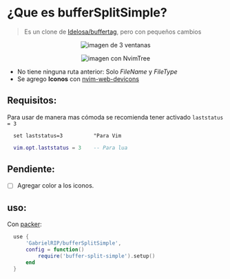 # ¿Que es bufferSplitSimple?

> Es un clone de [Idelosa/buffertag](https://github.com/ldelossa/buffertag), pero con pequeños cambios

<p align="center">
  <img src="https://github.com/GabrielRIP/my-assets/blob/main/plugs-lua/bufferSplitSimple/image-01.png" alt="imagen de 3 ventanas" />
</p>

<p align="center">
  <img src="https://github.com/GabrielRIP/my-assets/blob/main/plugs-lua/bufferSplitSimple/image-01.png" alt="imagen con NvimTree" />
</p>

- No tiene ninguna ruta anterior: Solo _FileName_ y _FileType_
- Se agrego **Iconos** con [nvim-web-devicons](https://github.com/kyazdani42/nvim-web-devicons)

## Requisitos:

Para usar de manera mas cómoda se recomienda tener activado `laststatus = 3`

```vim
  set laststatus=3          "Para Vim
```

```lua
  vim.opt.laststatus = 3    -- Para lua
```

## Pendiente:

- [ ] Agregar color a los iconos.

## uso:

Con [packer](https://github.com/wbthomason/packer.nvim):

```lua
  use {
      'GabrielRIP/bufferSplitSimple',
      config = function()
          require('buffer-split-simple').setup()
      end
  }
```
